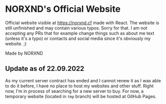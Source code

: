 # NORXND's Official Website
Official website visible at https://norxnd.cf made with React.
The website is still unfinished and may contain various typos. Sorry for that.
I am not accepting any PRs that for example change things such as about me text (unless it's a typo) or contacts and social media since it's obviously my website. ;)

Made by NORXND
## Update as of 22.09.2022
As my current server contract has ended and I cannot renew it as I was able to do it before, I have no place to host my websites and other stuff. Right now, I'm in process of searching for a new server to buy.
For now, a temporary website (located in `tmp` branch) will be hosted at GitHub Pages.
